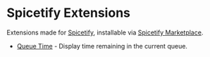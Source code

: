 # Spicetify Extensions
Extensions made for [Spicetify](https://github.com/khanhas/spicetify-cli), installable via [Spicetify Marketplace](https://github.com/CharlieS1103/spicetify-marketplace).
- [Queue Time](QueueTime.md) - Display time remaining in the current queue.
